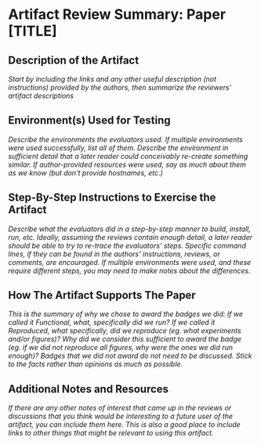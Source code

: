 # Artifact Review Summary: Paper [TITLE]

## Description of the Artifact

*Start by including the links and any other useful description (not instructions) provided by the authors, then summarize the reviewers' artifact descriptions*

## Environment(s) Used for Testing

*Describe the environments the evaluators used. If multiple environments were used successfully, list all of them. Describe the environment in sufficient detail that a later reader could conceivably re-create something similar. If author-provided resources were used, say as much about them as we know (but don't provide hostnames, etc.)*

## Step-By-Step Instructions to Exercise the Artifact

*Describe what the evaluators did in a step-by-step manner to build, install, run, etc. Ideally, assuming the reviews contain enough detail, a later reader should be able to try to re-trace the evaluators' steps. Specific command lines, if they can be found in the authors' instructions, reviews, or comments, are encouraged. If multiple environments were used, and these require different steps, you may need to make notes about the differences.*

## How The Artifact Supports The Paper

*This is the summary of why we chose to award the badges we did: If we called it Functional, what, specifically did we run? If we called it Reproduced, what specifically, did we reproduce (eg. what experiments and/or figures)? Why did we consider this sufficient to award the badge (eg. if we did not reproduce all figures, why were the ones we did run enough)? Badges that we did not award do not need to be discussed. Stick to the facts rather than opinions as much as possible.*

## Additional Notes and Resources

*If there are any other notes of interest that came up in the reviews or discussions that you think would be interesting to a future user of the artifact, you can include them here. This is also a good place to include links to other things that might be relevant to using this artifact.*


